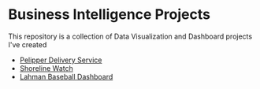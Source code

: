 # Business Intelligence Projects
This repository is a collection of Data Visualization and Dashboard projects I've created
* [Pelipper Delivery Service](https://github.com/CentsOfFate/Pelipper-Delivery-Service)
* [Shoreline Watch](https://github.com/CentsOfFate/Shoreline-Watch/blob/master/README.md)
* [Lahman Baseball Dashboard](https://github.com/CentsOfFate/Lahman-Baseball-Database)
